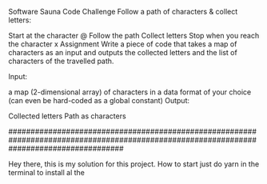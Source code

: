 Software Sauna Code Challenge 
Follow a path of characters & collect letters:

Start at the character @
Follow the path
Collect letters
Stop when you reach the character x
Assignment
Write a piece of code that takes a map of characters as an input and outputs the collected letters and the list of characters of the travelled path.

Input:

a map (2-dimensional array) of characters in a data format of your choice (can even be hard-coded as a global constant)
Output:

Collected letters
Path as characters

##########################################################################################################################################

Hey there, this is my solution for this project.
How to start just do yarn in the terminal to install al the 